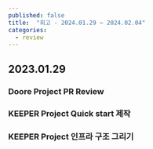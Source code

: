 ```yaml
---
published: false
title:  "회고 - 2024.01.29 ~ 2024.02.04"
categories:
  - review
---
```


## 2023.01.29

### Doore Project PR Review

### KEEPER Project Quick start 제작

### KEEPER Project 인프라 구조 그리기